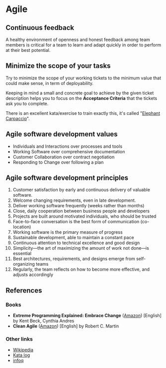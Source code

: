 # Agile

## Continuous feedback

A healthy environment of openness and honest feedback among team members is critical for a team to learn 
and adapt quickly in order to perform at their best potential.

## Minimize the scope of your tasks

Try to minimize the scope of your working tickets to the minimum value that could make sense, 
in term of deployability.

Keeping in mind a small and concrete goal to achieve by the given ticket description helps you to focus 
on the **Acceptance Criteria** that the tickets ask you to complete. 

There is an excellent kata/exercise to train exactly this, it's called 
"[Elephant Carpaccio](https://docs.google.com/document/d/1TCuuu-8Mm14oxsOnlk8DqfZAA1cvtYu9WGv67Yj_sSk/pub)".

## Agile software development values

* Individuals and Interactions over processes and tools
* Working Software over comprehensive documentation
* Customer Collaboration over contract negotiation
* Responding to Change over following a plan

## Agile software development principles

1. Customer satisfaction by early and continuous delivery of valuable software.
2. Welcome changing requirements, even in late development.
3. Deliver working software frequently (weeks rather than months)
4. Close, daily cooperation between business people and developers
5. Projects are built around motivated individuals, who should be trusted
6. Face-to-face conversation is the best form of communication (co-location)
7. Working software is the primary measure of progress
8. Sustainable development, able to maintain a constant pace
9. Continuous attention to technical excellence and good design
10. Simplicity—the art of maximizing the amount of work not done—is essential
11. Best architectures, requirements, and designs emerge from self-organizing teams
12. Regularly, the team reflects on how to become more effective, and adjusts accordingly

## References

### Books

* **Extreme Programming Explained: Embrace Change** ([Amazon](https://www.amazon.de/-/en/dp/B00N1ZN6C0/)) [English] by Kent Beck, Cynthia Andres
* **Clean Agile** ([Amazon](https://www.amazon.de/-/en/dp/B07XTL99JQ/)) [English] by Robert C. Martin

### Other links 

* [Wikipedia](https://en.wikipedia.org/wiki/Agile_software_development)
* [Kata log](https://kata-log.rocks/)
* [infoq](https://www.infoq.com/articles/continuous-feedback-teams/)
